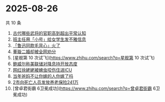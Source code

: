 # 2025-08-26

共 10 条

<!-- BEGIN -->
<!-- 最后更新时间 Tue Aug 26 2025 10:27:58 GMT+0800 (China Standard Time) -->

1. [古代哪些武将的官职高到超出平常认知](https://www.zhihu.com/search?q=古代哪些武将的官职高到超出平常认知)
1. [班主任用「小号」给女学生发不雅信息](https://www.zhihu.com/search?q=班主任用「小号」给女学生发不雅信息)
1. [「鲁迅同款毛背心」火了](https://www.zhihu.com/search?q=「鲁迅同款毛背心」火了)
1. [董璇二婚却被全网劝分](https://www.zhihu.com/search?q=董璇二婚却被全网劝分)
1. [星舰第 10 次试飞](https://www.zhihu.com/search?q=星舰第 10 次试飞)
1. [鲍威尔称美联储对降息持开放态度](https://www.zhihu.com/search?q=鲍威尔称美联储对降息持开放态度)
1. [网红徐姥姥被蜱虫咬伤住进ICU](https://www.zhihu.com/search?q=网红徐姥姥被蜱虫咬伤住进ICU)
1. [当年爸妈不让你嫁的人你嫁了吗](https://www.zhihu.com/search?q=当年爸妈不让你嫁的人你嫁了吗)
1. [2市向死亡人员发放养老保险241万](https://www.zhihu.com/search?q=2市向死亡人员发放养老保险241万)
1. [曾卓君街霸 6卫冕成功](https://www.zhihu.com/search?q=曾卓君街霸 6卫冕成功)

<!-- END -->
